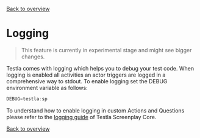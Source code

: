 [Back to overview](../guides.md)

# Logging

> This feature is currently in experimental stage and might see bigger changes.

Testla comes with logging which helps you to debug your test code. When logging is enabled all activities an actor triggers are logged in a comprehensive way to stdout. To enable logging set the DEBUG environment variable as follows:

```typescript
DEBUG=testla:sp
```

To understand how to enable logging in custom Actions and Questions please refer to the [logging guide](https://github.com/testla-project/testla-screenplay-core-js/blob/main/doc/logging.md) of Testla Screenplay Core.

[Back to overview](../guides.md)